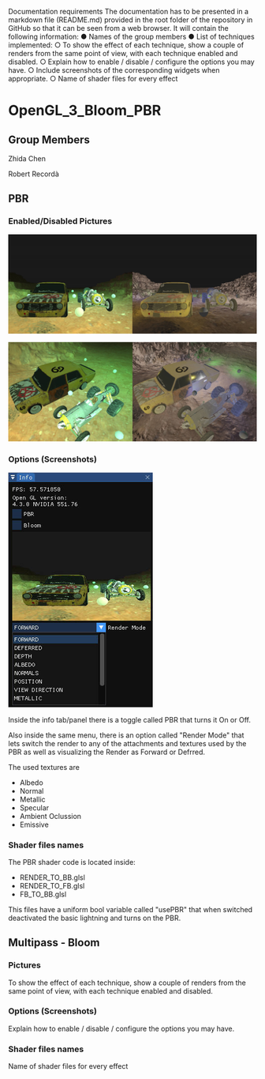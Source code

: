 Documentation requirements
The documentation has to be presented in a markdown file (README.md)
provided in the root folder of the repository in GitHub so that it can be seen from
a web browser. It will contain the following information:
● Names of the group members
● List of techniques implemented:
○ To show the effect of each technique, show a couple of renders from the
same point of view, with each technique enabled and disabled.
○ Explain how to enable / disable / configure the options you may have.
○ Include screenshots of the corresponding widgets when appropriate.
○ Name of shader files for every effect

# OpenGL_3_Bloom_PBR

## Group Members

Zhida Chen

Robert Recordà

## PBR
### Enabled/Disabled Pictures

![PBR 1](https://github.com/Memory-Leakers/OpenGL_3_Bloom_PBR/blob/main/WorkingDir/Fotos/0-1.jpg)

![PBR 2](https://github.com/Memory-Leakers/OpenGL_3_Bloom_PBR/blob/main/WorkingDir/Fotos/1-1.jpg)

### Options (Screenshots)
![PBR Options](https://github.com/Memory-Leakers/OpenGL_3_Bloom_PBR/blob/main/WorkingDir/Fotos/PBR-Options.jpg)

Inside the info tab/panel there is a toggle called PBR that turns it On or Off.

Also inside the same menu, there is an option called "Render Mode" that lets switch the render to any of the attachments and textures used by the PBR as well as visualizing the Render as Forward or Defrred.

The used textures are 
 - Albedo
 - Normal
 - Metallic
 - Specular
 - Ambient Oclussion
 - Emissive

### Shader files names

The PBR shader code is located inside:
 - RENDER_TO_BB.glsl
 - RENDER_TO_FB.glsl
 - FB_TO_BB.glsl

This files have a uniform bool variable called "usePBR" that when switched deactivated the basic lightning and turns on the PBR.


## Multipass - Bloom
### Pictures
To show the effect of each technique, show a couple of renders from the
same point of view, with each technique enabled and disabled.

### Options (Screenshots)
Explain how to enable / disable / configure the options you may have.

### Shader files names
Name of shader files for every effect
